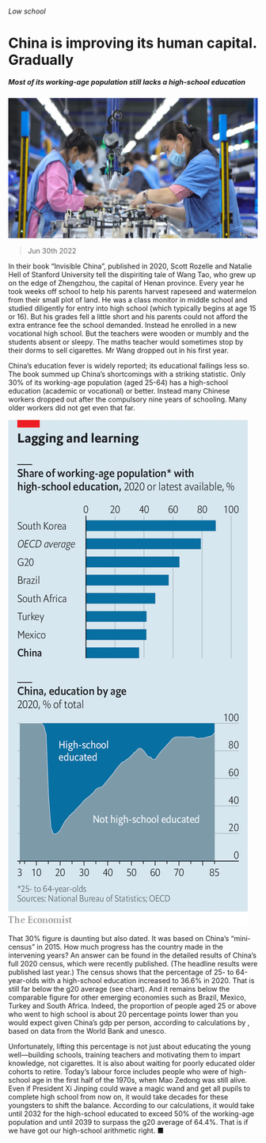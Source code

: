 ###### Low school

# China is improving its human capital. Gradually 

##### Most of its working-age population still lacks a high-school education 

![image](images/20220702_CNP502.jpg) 

> Jun 30th 2022 

In their book “Invisible China”, published in 2020, Scott Rozelle and Natalie Hell of Stanford University tell the dispiriting tale of Wang Tao, who grew up on the edge of Zhengzhou, the capital of Henan province. Every year he took weeks off school to help his parents harvest rapeseed and watermelon from their small plot of land. He was a class monitor in middle school and studied diligently for entry into high school (which typically begins at age 15 or 16). But his grades fell a little short and his parents could not afford the extra entrance fee the school demanded. Instead he enrolled in a new vocational high school. But the teachers were wooden or mumbly and the students absent or sleepy. The maths teacher would sometimes stop by their dorms to sell cigarettes. Mr Wang dropped out in his first year.

China’s education fever is widely reported; its educational failings less so. The book summed up China’s shortcomings with a striking statistic. Only 30% of its working-age population (aged 25-64) has a high-school education (academic or vocational) or better. Instead many Chinese workers dropped out after the compulsory nine years of schooling. Many older workers did not get even that far.

![image](images/20220702_CNC041.png) 


That 30% figure is daunting but also dated. It was based on China’s “mini-census” in 2015. How much progress has the country made in the intervening years? An answer can be found in the detailed results of China’s full 2020 census, which were recently published. (The headline results were published last year.) The census shows that the percentage of 25- to 64-year-olds with a high-school education increased to 36.6% in 2020. That is still far below the g20 average (see chart). And it remains below the comparable figure for other emerging economies such as Brazil, Mexico, Turkey and South Africa. Indeed, the proportion of people aged 25 or above who went to high school is about 20 percentage points lower than you would expect given China’s gdp per person, according to calculations by , based on data from the World Bank and unesco.

Unfortunately, lifting this percentage is not just about educating the young well—building schools, training teachers and motivating them to impart knowledge, not cigarettes. It is also about waiting for poorly educated older cohorts to retire. Today’s labour force includes people who were of high-school age in the first half of the 1970s, when Mao Zedong was still alive. Even if President Xi Jinping could wave a magic wand and get all pupils to complete high school from now on, it would take decades for these youngsters to shift the balance. According to our calculations, it would take until 2032 for the high-school educated to exceed 50% of the working-age population and until 2039 to surpass the g20 average of 64.4%. That is if we have got our high-school arithmetic right. ■

